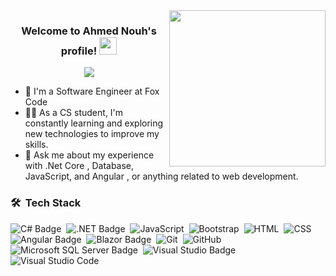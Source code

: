 
<img width="250" align="right" src="https://c.tenor.com/_DOBjnGspYAAAAAM/code-coding.gif">

<h3 align="center">
  Welcome to Ahmed Nouh's profile!
  <img src="https://media.giphy.com/media/hvRJCLFzcasrR4ia7z/giphy.gif" width="28">
</h3>

<!-- Typing SVG by DenverCoder1 - https://github.com/DenverCoder1/readme-typing-svg -->
<p align="center">
  <a href="https://github.com/DenverCoder1/readme-typing-svg"><img src="https://readme-typing-svg.herokuapp.com/?lines=Full-stack%20web%20developer;Always%20learning%20new%20things&font=Fira%20Code&center=true&width=440&height=45&color=f75c7e&vCenter=true&size=22"></a>
</p> 

- 🏢 I'm a Software Engineer at Fox Code
- 👨‍💻 As a CS student, I'm constantly learning and exploring new technologies to improve my skills.
- 💬 Ask me about my experience with .Net Core , Database, JavaScript, and Angular , or anything related to web development.



### 🛠 &nbsp;Tech Stack
![C# Badge](https://img.shields.io/badge/C%23-512BD4?logo=csharp&logoColor=fff&style=flat-square)&nbsp;
![.NET Badge](https://img.shields.io/badge/.NET-512BD4?logo=dotnet&logoColor=fff&style=flat-square)&nbsp;
![JavaScript](https://img.shields.io/badge/-JavaScript-05122A?style=flat&logo=javascript)&nbsp;
![Bootstrap](https://img.shields.io/badge/-Bootstrap-05122A?style=flat&logo=bootstrap&logoColor=563D7C)&nbsp;
![HTML](https://img.shields.io/badge/-HTML-05122A?style=flat&logo=HTML5)&nbsp;
![CSS](https://img.shields.io/badge/-CSS-05122A?style=flat&logo=CSS3&logoColor=1572B6)&nbsp;
![Angular Badge](https://img.shields.io/badge/Angular-0F0F11?logo=angular&logoColor=fff&style=flat-square)&nbsp;
![Blazor Badge](https://img.shields.io/badge/Blazor-512BD4?logo=blazor&logoColor=fff&style=flat-square)&nbsp;
![Git](https://img.shields.io/badge/-Git-05122A?style=flat&logo=git)&nbsp;
![GitHub](https://img.shields.io/badge/-GitHub-05122A?style=flat&logo=github)&nbsp;
![Microsoft SQL Server Badge](https://img.shields.io/badge/Microsoft%20SQL%20Server-CC2927?logo=microsoftsqlserver&logoColor=fff&style=flat-square)&nbsp;
![Visual Studio Badge](https://img.shields.io/badge/Visual%20Studio-5C2D91?logo=visualstudio&logoColor=fff&style=flat-square)&nbsp;
![Visual Studio Code](https://img.shields.io/badge/-Visual%20Studio%20Code-05122A?style=flat&logo=visual-studio-code&logoColor=007ACC)&nbsp;




